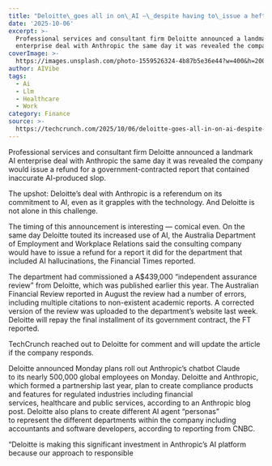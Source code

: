 ```yaml
---
title: "Deloitte\_goes all in on\_AI —\_despite having to\_issue a hefty\_refund for\_use of AI"
date: '2025-10-06'
excerpt: >-
  Professional services and consultant firm Deloitte announced a landmark AI
  enterprise deal with Anthropic the same day it was revealed the company wou...
coverImage: >-
  https://images.unsplash.com/photo-1559526324-4b87b5e36e44?w=400&h=200&fit=crop&auto=format
author: AIVibe
tags:
  - Ai
  - Llm
  - Healthcare
  - Work
category: Finance
source: >-
  https://techcrunch.com/2025/10/06/deloitte-goes-all-in-on-ai-despite-having-to-issue-a-hefty-refund-for-use-of-ai/
---
```

Professional services and consultant firm Deloitte announced a landmark AI enterprise deal with Anthropic the same day it was revealed the company would issue a refund for a government-contracted report that contained inaccurate AI-produced slop.  

The upshot: Deloitte’s deal with Anthropic is a referendum on its commitment to AI, even as it grapples with the technology. And Deloitte is not alone in this challenge. 


	
	




	
	



The timing of this announcement is interesting — comical even. On the same day Deloitte touted its increased use of AI, the Australia Department of Employment and Workplace Relations said the consulting company would have to issue a refund for a report it did for the department that included AI hallucinations, the Financial Times reported.  

The department had commissioned a A$439,000 “independent assurance review” from Deloitte, which was published earlier this year. The Australian Financial Review reported in August the review had a number of errors, including multiple citations to non-existent academic reports. A corrected version of the review was uploaded to the department’s website last week. Deloitte will repay the final installment of its government contract, the FT reported.

TechCrunch reached out to Deloitte for comment and will update the article if the company responds.

Deloitte announced Monday plans roll out Anthropic’s chatbot Claude to its nearly 500,000 global employees on Monday. Deloitte and Anthropic, which formed a partnership last year, plan to create compliance products and features for regulated industries including financial services, healthcare and public services, according to an Anthropic blog post. Deloitte also plans to create different AI agent “personas” to represent the different departments within the company including accountants and software developers, according to reporting from CNBC.  

“Deloitte is making this significant investment in Anthropic’s AI platform because our approach to responsible

